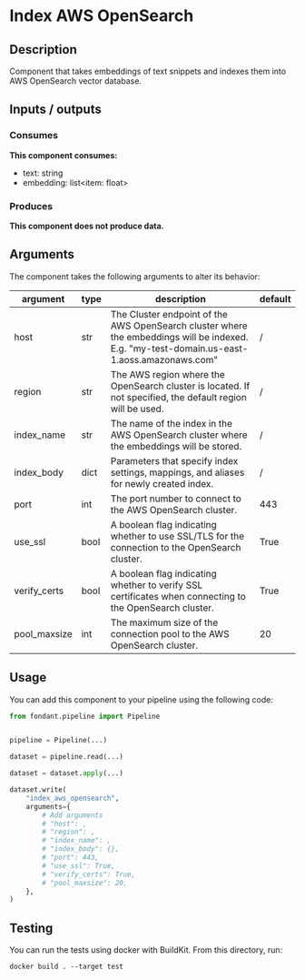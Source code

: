 # Index AWS OpenSearch

<a id="index_aws_opensearch#description"></a>
## Description
Component that takes embeddings of text snippets and indexes them into AWS OpenSearch vector database.

<a id="index_aws_opensearch#inputs_outputs"></a>
## Inputs / outputs 

<a id="index_aws_opensearch#consumes"></a>
### Consumes 
**This component consumes:**

- text: string
- embedding: list<item: float>




<a id="index_aws_opensearch#produces"></a>  
### Produces 


**This component does not produce data.**

<a id="index_aws_opensearch#arguments"></a>
## Arguments

The component takes the following arguments to alter its behavior:

| argument | type | description | default |
| -------- | ---- | ----------- | ------- |
| host | str | The Cluster endpoint of the AWS OpenSearch cluster where the embeddings will be indexed. E.g. "my-test-domain.us-east-1.aoss.amazonaws.com" | / |
| region | str | The AWS region where the OpenSearch cluster is located. If not specified, the default region will be used. | / |
| index_name | str | The name of the index in the AWS OpenSearch cluster where the embeddings will be stored. | / |
| index_body | dict | Parameters that specify index settings, mappings, and aliases for newly created index. | / |
| port | int | The port number to connect to the AWS OpenSearch cluster. | 443 |
| use_ssl | bool | A boolean flag indicating whether to use SSL/TLS for the connection to the OpenSearch cluster. | True |
| verify_certs | bool | A boolean flag indicating whether to verify SSL certificates when connecting to the OpenSearch cluster. | True |
| pool_maxsize | int | The maximum size of the connection pool to the AWS OpenSearch cluster. | 20 |

<a id="index_aws_opensearch#usage"></a>
## Usage 

You can add this component to your pipeline using the following code:

```python
from fondant.pipeline import Pipeline


pipeline = Pipeline(...)

dataset = pipeline.read(...)

dataset = dataset.apply(...)

dataset.write(
    "index_aws_opensearch",
    arguments={
        # Add arguments
        # "host": ,
        # "region": ,
        # "index_name": ,
        # "index_body": {},
        # "port": 443,
        # "use_ssl": True,
        # "verify_certs": True,
        # "pool_maxsize": 20,
    },
)
```

<a id="index_aws_opensearch#testing"></a>
## Testing

You can run the tests using docker with BuildKit. From this directory, run:
```
docker build . --target test
```
